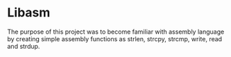 # Libasm
The purpose of this project was to become familiar with assembly language by creating simple assembly functions as strlen, strcpy, strcmp, write, read and strdup.
